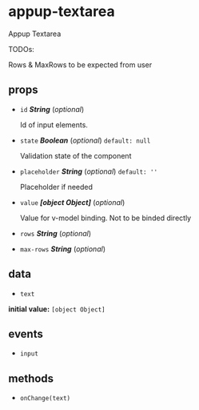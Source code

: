 # appup-textarea 

Appup Textarea

TODOs:

Rows & MaxRows to be expected from user 

## props 

- `id` ***String*** (*optional*) 

  Id of input elements. 

- `state` ***Boolean*** (*optional*) `default: null` 

  Validation state of the component 

- `placeholder` ***String*** (*optional*) `default: ''` 

  Placeholder if needed 

- `value` ***[object Object]*** (*optional*) 

  Value for v-model binding. Not to be binded directly 

- `rows` ***String*** (*optional*) 

- `max-rows` ***String*** (*optional*) 

## data 

- `text` 

**initial value:** `[object Object]` 

## events 

- `input` 

## methods 

- `onChange(text)` 


